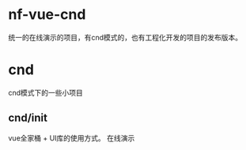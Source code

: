 # nf-vue-cnd
统一的在线演示的项目，有cnd模式的，也有工程化开发的项目的发布版本。

# cnd
cnd模式下的一些小项目

## cnd/init
vue全家桶 + UI库的使用方式。
在线演示